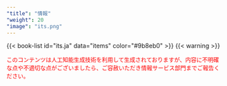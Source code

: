 ```yaml
---
"title": "情報"
"weight": 20
"image": "its.png"
---
```


{{< book-list id="its.ja" data="items" color="#9b8eb0" >}}
{{< warning >}}
<p>
   <font color="red" size="2pt">このコンテンツは人工知能生成技術を利用して生成されておりますが、内容に不明確な点や不適切な点がございましたら、ご容赦いただき情報サービス部門までご報告ください。</font>
</p>
